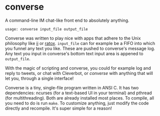 converse
========

A command-line IM chat-like front end to absolutely anything.

`usage: converse input_file output_file`

Converse was written to play nice with apps that adhere to the Unix philosophy like [ii](http://tools.suckless.org/ii/) or [ratox](http://ratox.2f30.org/). `input_file` can for example be a FIFO into which you funnel any text you like. These are pushed to converse's message log. Any text you input in converse's bottom text input area is appened to `output_file`.

With the magic of scripting and converse, you could for example log and reply to tweets, or chat with Cleverbot, or *converse* with anything that will let you, through a single interface!

Converse is a tiny, single-file program written in ANSI C. It has two dependencies: ncurses (for a text-based UI in your terminal) and pthread (for multithreading). Both are already installed most places. To compile, all you need to do is run `make`. To customize anything, just modify the code directly and recompile. It's super simple for a reason!

<!-- vim: set wrap linebreak spell : -->
